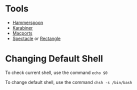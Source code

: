 # Tools

- [Hammerspoon](https://github.com/Hammerspoon/hammerspoon/releases/tag/0.9.100)
- [Karabiner](https://karabiner-elements.pqrs.org/)
- [Macports](https://www.macports.org/install.php)
- [Spectacle](https://www.spectacleapp.com/) or [Rectangle](https://rectangleapp.com/)

# Changing Default Shell

To check current shell, use the command `echo $0`

To change default shell, use the command `chsh -s /bin/bash`
